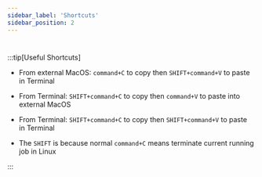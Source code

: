 ```yaml
---
sidebar_label: 'Shortcuts'
sidebar_position: 2
---
```


# 


:::tip[Useful Shortcuts]

- From external MacOS: `command+C` to copy then `SHIFT+command+V` to paste in Terminal

- From Terminal: `SHIFT+command+C` to copy then `command+V` to paste into external MacOS

- From Terminal: `SHIFT+command+C` to copy then `SHIFT+command+V` to paste in Terminal

- The `SHIFT` is because normal `command+C` means terminate current running job in Linux

:::